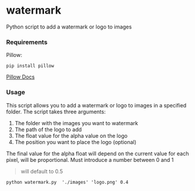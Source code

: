 # watermark
Python script to add a watermark or logo to images

### Requirements
Pillow:
```
pip install pillow
```

[Pillow Docs](https://python-pillow.github.io/)

### Usage
This script allows you to add a watermark or logo to images in a specified folder. The script takes three arguments:

1. The folder with the images you want to watermark
2. The path of the logo to add
3. The float value for the alpha value on the logo
4. The position you want to place the logo (optional)

The final value for the alpha float will depend on the current value for each pixel, will be proportional.
Must introduce a number between 0 and 1 

> will default to 0.5

```
python watermark.py  './images' 'logo.png' 0.4

